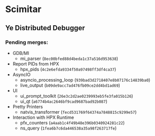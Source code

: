 # Scimitar
## Ye Distributed Debugger

### Pending merges:
* GDB/MI
  * mi_parser (`8ec00bfed88d4beda1c37a516d953638`)
* Report PIDs from HPX
  * hpx_pids (`4c2e6efda9334f50a97498ff3df4ca37`)
* AsyncIO
  * asyncio_processing_loop (`939bad3d2718407e8b07176c14839ba0`)
  * live_output (`b09de9acc7ad476fb09ce2dd4bd1ad69`)
* UI
  * ui_prompt_toolkit (`26e3c2d2ae0239993eb5fe3fa015b126`)
  * ui_qt (`a6774b4ac2646bf9cad9687bad92b087`)
* Pretty Printers
  * natvis_transformer (`fecd531769f64374a7848815c9299e57`)
* Interaction with HPX Runtime
  * pfx_counters (`a4aab1c4f49b48e396b0340924281c22`)
  * ns_query (`1fea6b7c6da446538a35a98f263717fe`)

